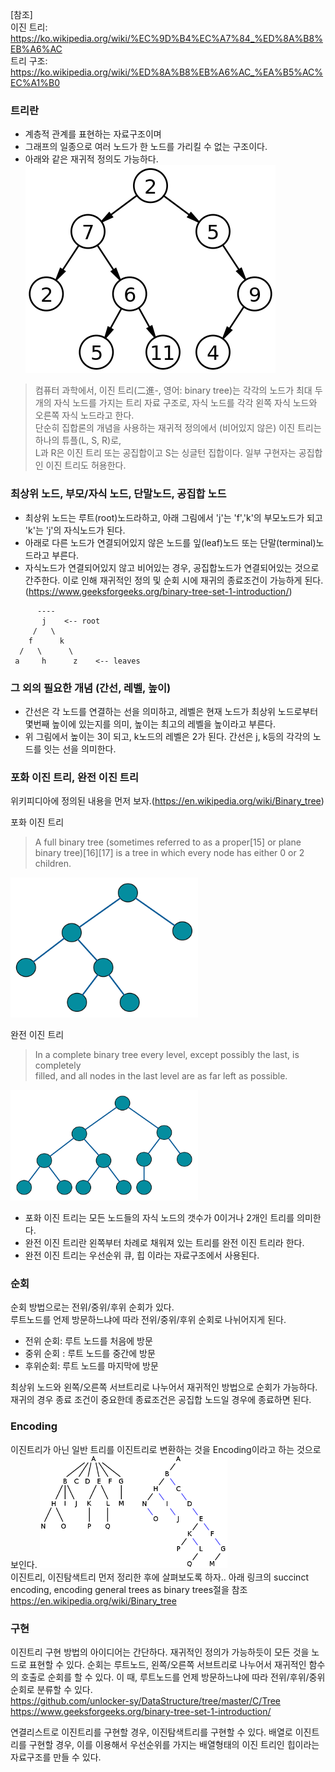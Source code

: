 
[참조]  
이진 트리: https://ko.wikipedia.org/wiki/%EC%9D%B4%EC%A7%84_%ED%8A%B8%EB%A6%AC  
트리 구조: https://ko.wikipedia.org/wiki/%ED%8A%B8%EB%A6%AC_%EA%B5%AC%EC%A1%B0  
  
### 트리란
 - 계층적 관계를 표현하는 자료구조이며  
 - 그래프의 일종으로 여러 노드가 한 노드를 가리킬 수 없는 구조이다.  
 - 아래와 같은 재귀적 정의도 가능하다.  
<left><img src="img/400px-Binary_tree.svg.png"/></left>  

>컴퓨터 과학에서, 이진 트리(二進-, 영어: binary tree)는 각각의 노드가 최대 두 개의 자식 노드를  가지는 트리 자료 구조로, 자식 노드를 각각 왼쪽 자식 노드와 오른쪽 자식 노드라고 한다.  
단순히 집합론의 개념을 사용하는 재귀적 정의에서 (비어있지 않은) 이진 트리는 하나의 튜플(L, S, R)로,  
L과 R은 이진 트리 또는 공집합이고 S는 싱글턴 집합이다. 일부 구현자는 공집합인 이진 트리도 허용한다.  


### 최상위 노드, 부모/자식 노드, 단말노드, 공집합 노드
 - 최상위 노드는 루트(root)노드라하고, 아래 그림에서 'j'는 'f','k'의 부모노드가 되고 'k'는 'j'의 자식노드가 된다.
 - 아래로 다른 노드가 연결되어있지 않은 노드를 잎(leaf)노드 또는 단말(terminal)노드라고 부른다.
 - 자식노드가 연결되어있지 않고 비어있는 경우, 공집합노드가 연결되어있는 것으로 간주한다. 이로 인해 재귀적인 정의 및 순회 시에 재귀의 종료조건이 가능하게 된다.  
(https://www.geeksforgeeks.org/binary-tree-set-1-introduction/)
~~~
      ----
       j    <-- root
     /   \
    f      k  
  /   \      \
 a     h      z    <-- leaves 
~~~  

### 그 외의 필요한 개념 (간선, 레벨, 높이)
 - 간선은 각 노드를 연결하는 선을 의미하고, 레벨은 현재 노드가 최상위 노드로부터 몇번째 높이에 있는지를 의미, 높이는 최고의 레벨을 높이라고 부른다.
 - 위 그림에서 높이는 3이 되고, k노드의 레벨은 2가 된다. 간선은 j, k등의 각각의 노드를 잇는 선을 의미한다.


### 포화 이진 트리, 완전 이진 트리
위키피디아에 정의된 내용을 먼저 보자.(https://en.wikipedia.org/wiki/Binary_tree)

포화 이진 트리
>A full binary tree (sometimes referred to as a proper[15] or plane binary   tree)[16][17] is a tree in which every node has either 0 or 2 children.  

<left><img src="img/800px-Full_binary.svg.png" width="300"/></left>
  

완전 이진 트리  
>In a complete binary tree every level, except possibly the last, is completely  
filled, and all nodes in the last level are as far left as possible.  

<left><img src="img/440px-Complete_binary.svg.png" width="300"></left>
  
 - 포화 이진 트리는 모든 노드들의 자식 노드의 갯수가 0이거나 2개인 트리를 의미한다.  
 - 완전 이진 트리란 왼쪽부터 차례로 채워져 있는 트리를 완전 이진 트리라 한다.  
 - 완전 이진 트리는 우선순위 큐, 힙 이라는 자료구조에서 사용된다.  
  

### 순회
순회 방법으로는 전위/중위/후위 순회가 있다.  
루트노드를 언제 방문하느냐에 따라 전위/중위/후위 순회로 나뉘어지게 된다.  
 - 전위 순회: 루트 노드를 처음에 방문  
 - 중위 순회 : 루트 노드를 중간에 방문  
 - 후위순회: 루트 노드를 마지막에 방문  
  
최상위 노드와 왼쪽/오른쪽 서브트리로 나누어서 재귀적인 방법으로 순회가 가능하다.  
재귀의 경우 종료 조건이 중요한데 종료조건은 공집합 노드일 경우에 종료하면 된다.  

### Encoding
이진트리가 아닌 일반 트리를 이진트리로 변환하는 것을 Encoding이라고 하는 것으로 보인다.
<left><img src="img/500px-N-ary_to_binary.svg.png" width="300"></left>  
이진트리, 이진탐색트리 먼저 정리한 후에 살펴보도록 하자.. 아래 링크의 succinct encoding, encoding general trees as binary trees절을 참조
https://en.wikipedia.org/wiki/Binary_tree

### 구현
이진트리 구현 방법의 아이디어는 간단하다. 
재귀적인 정의가 가능하듯이 모든 것을 노드로 표현할 수 있다.
순회는 루트노드, 왼쪽/오른쪽 서브트리로 나누어서 재귀적인 함수의 호출로 순회를 할 수 있다.
이 때, 루트노드를 언제 방문하느냐에 따라 전위/후위/중위 순회로 분류할 수 있다.  
https://github.com/unlocker-sy/DataStructure/tree/master/C/Tree  
https://www.geeksforgeeks.org/binary-tree-set-1-introduction/  


연결리스트로 이진트리를 구현할 경우, 이진탐색트리를 구현할 수 있다. 
배열로 이진트리를 구현할 경우, 이를 이용해서 우선순위를 가지는 배열형태의 이진 트리인 힙이라는 자료구조를 만들 수 있다.


